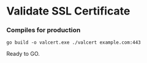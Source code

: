 # Validate SSL Certificate 
### Compiles for production
``
go build -o valcert.exe
./valcert example.com:443
``

Ready to GO.

